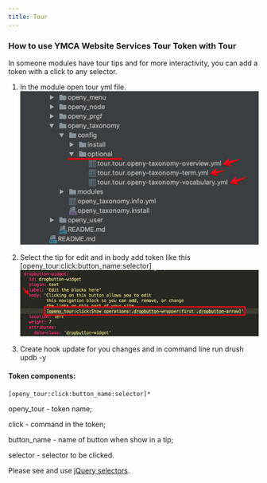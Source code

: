 ```yaml
---
title: Tour
---
```


### How to use YMCA Website Services Tour Token with Tour

In someone modules have tour tips and for more interactivity, you can add a token with a click to any selector.

1. In the module open tour yml file.
![Configuration project add/update form](../../assets/openy_tour_place.png)

2. Select the tip for edit and in body add token like this [openy_tour:click:button_name:selector]
![Configuration project add/update form](../../assets/openy_tour_add_to_tip.png)

3. Create hook update for you changes and in command line run drush updb -y

#### Token components:
```
[openy_tour:click:button_name:selector]*
```
openy_tour - token name;

click - command in the token;

button_name - name of button when show in a tip;

selector - selector to be clicked.

Please see and use [jQuery selectors](https://www.w3schools.com/jquery/jquery_ref_selectors.asp).
